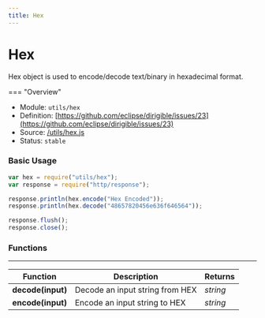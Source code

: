 ```yaml
---
title: Hex
---
```


Hex
===

Hex object is used to encode/decode text/binary in hexadecimal format.

=== "Overview"
- Module: `utils/hex`
- Definition: [https://github.com/eclipse/dirigible/issues/23](https://github.com/eclipse/dirigible/issues/23)
- Source: [/utils/hex.js](https://github.com/eclipse/dirigible/blob/master/components/api-utils/src/main/resources/META-INF/dirigible/utils/hex.js)
- Status: `stable`


### Basic Usage

```javascript
var hex = require("utils/hex");
var response = require("http/response");

response.println(hex.encode("Hex Encoded"));
response.println(hex.decode("48657820456e636f646564"));

response.flush();
response.close();
```


### Functions

---

Function     | Description | Returns
------------ | ----------- | --------
**decode(input)**   | Decode an input string from HEX | *string*
**encode(input)**   | Encode an input string to HEX | *string*
